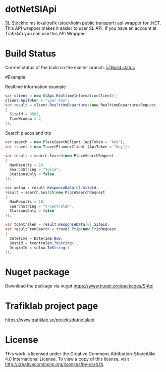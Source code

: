 



# dotNetSlApi
SL Stockholms lokaltrafik (stockholm public transport) api wrapper for .NET. This API wrapper makes it easier to user SL API. If you have an account at Trafiklab you can use this API Wrapper.

# Build Status
Current status of the build on the master branch.
[![Build status](https://ci.appveyor.com/api/projects/status/oxfg3v4y4biux5wt?svg=true)](https://ci.appveyor.com/project/arins43491/dotnetslapi)

#Example

Realtime information example
```C#
var client = new SlApi.RealtimeInformationClient();
client.ApiToken = "your key";
var result = client.RealtimeDepartures(new RealtimeDeparturesRequest
{
  SiteId = 9501,
  TimeWindow = 2,
});
```
Search places and trip
```C#
var search = new PlaceSearchClient {ApiToken = "key"};
var travel = new TravelPlannerClient {ApiToken = "key"};

var result = search.Search(new PlaceSearchRequest
{
  MaxResults = 10,
  SearchString = "Solna",
  StationsOnly = false
});

var solna = result.ResponseData[0].SiteId;
result = search.Search(new PlaceSearchRequest
{
  MaxResults = 10,
  SearchString = "t-centralen",
  StationsOnly = false
});

var tcentralen = result.ResponseData[0].SiteId;
var resultFromSearch = travel.Trip(new TripRequest
{
  DateTime = DateTime.Now,
  DestId = tcentralen.ToString(),
  OriginId = solna.ToString()
});
```

# Nuget package 
Download the package via nuget
https://www.nuget.org/packages/SlApi


# Trafiklab project page
https://www.trafiklab.se/projekt/dotnetslapi


# License

This work is licensed under the Creative Commons Attribution-ShareAlike 4.0 International License. To view a copy of this license, visit http://creativecommons.org/licenses/by-sa/4.0/.

